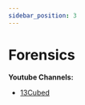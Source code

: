 ```yaml
---
sidebar_position: 3
---
```


# Forensics 

**Youtube Channels:**
- [13Cubed](https://www.youtube.com/13cubed)

